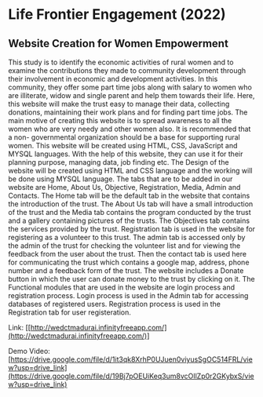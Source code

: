 # Life Frontier Engagement (2022)
## Website Creation for Women Empowerment 

This study is to identify the economic activities of rural women and to examine the contributions they made to community development through their involvement in economic and development activities.  In this community, they offer some part time jobs along with salary to women who are illiterate, widow and single parent and help them towards their life. Here, this website will make the trust easy to manage their data, collecting donations, maintaining their work plans and for finding part time jobs. 
The main motive of creating this website is to spread awareness to all the women who are very needy and other women also. It is recommended that a non- governmental organization should be a base for supporting rural women. This website will be created using HTML, CSS, JavaScript and MYSQL languages. With the help of this website, they can use it for their planning purpose, managing data, job finding etc. The Design of the website will be created using HTML and CSS language and the working will be done using MYSQL language. The tabs that are to be added in our website are Home, About Us, Objective, Registration, Media, Admin and Contacts. The Home tab will be the default tab in the website that contains the introduction of the trust. The About Us tab will have a small introduction of the trust and the Media tab contains the program conducted by the trust and a gallery containing pictures of the trusts. The Objectives tab contains the services provided by the trust. Registration tab is used in the website for registering as a volunteer to this trust. The admin tab is accessed only by the admin of the trust for checking the volunteer list and for viewing the feedback from the user about the trust. Then the contact tab is used here for communicating the trust which contains a google map, address, phone number and a feedback form of the trust. The website includes a Donate button in which the user can donate money to the trust by clicking on it. 
The Functional modules that are used in the website are login process and registration process. Login process is used in the Admin tab for accessing databases of registered users. Registration process is used in the Registration tab for user registeration.



Link: [[http://wedctmadurai.infinityfreeapp.com/](http://wedctmadurai.infinityfreeapp.com/)]

Demo Video:
[https://drive.google.com/file/d/1it3qk8XrhP0UJuen0viyusSgOC514FRL/view?usp=drive_link](https://drive.google.com/file/d/19Bj7pOEUiKeq3um8vcOIlZp0r2GKybxS/view?usp=drive_link)
